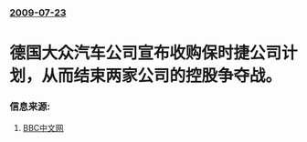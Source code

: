 ### [2009-07-23](/news/2009/07/23/index.md)

##### 
# 德国大众汽车公司宣布收购保时捷公司计划，从而结束两家公司的控股争夺战。




### 信息来源:

1. [BBC中文网](http://news.bbc.co.uk/chinese/simp/hi/newsid_8160000/newsid_8165800/8165884.stm)
